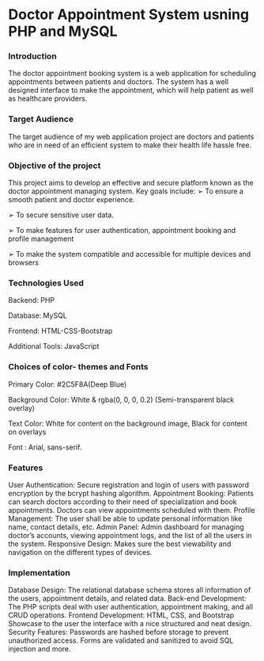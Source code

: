 # Doctor Appointment System usning PHP and MySQL

### Introduction 
The doctor appointment booking system is a web application for scheduling 
appointments between patients and doctors. The system has a well designed 
interface to make the appointment, which will help patient as well as healthcare 
providers.

### Target Audience
The target audience of my web application project are doctors and patients who 
are in need of an efficient system to make their health life hassle free.

### Objective of the project
This project aims to develop an effective and secure platform known as the doctor appointment managing system. Key goals include:
➢ To ensure a smooth patient and doctor experience.

➢ To secure sensitive user data.

➢ To make features for user authentication, appointment booking and profile management

➢ To make the system compatible and accessible for multiple devices and browsers

### Technologies Used 
Backend: PHP

Database: MySQL 

Frontend: HTML-CSS-Bootstrap

Additional Tools: JavaScript

### Choices of color- themes and Fonts 
Primary Color: #2C5F8A(Deep Blue)

Background Color: White & rgba(0, 0, 0, 0.2) (Semi-transparent black overlay)

Text Color: White for content on the background image, Black for content on overlays

Font : Arial, sans-serif.

### Features 
User Authentication: Secure registration and login of users with password 
encryption by the bcrypt hashing algorithm.
Appointment Booking: Patients can search doctors according to their need of 
specialization and book appointments. Doctors can view appointments scheduled 
with them.
Profile Management: The user shall be able to update personal information like 
name, contact details, etc.
Admin Panel: Admin dashboard for managing doctor’s accounts, viewing 
appointment logs, and the list of all the users in the system.
Responsive Design: Makes sure the best viewability and navigation on the 
different types of devices.

### Implementation 
Database Design: The relational database schema stores all information of the 
users, appointment details, and related data.
Back-end Development: The PHP scripts deal with user authentication, 
appointment making, and all CRUD operations.
Frontend Development: HTML, CSS, and Bootstrap Showcase to the user the 
interface with a nice structured and neat design.
Security Features: Passwords are hashed before storage to prevent unauthorized 
access. Forms are validated and sanitized to avoid SQL injection and more.
